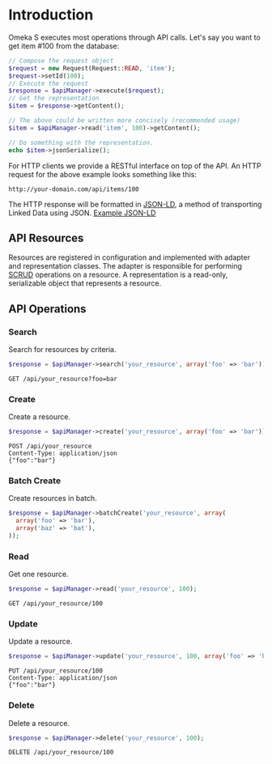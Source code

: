 # Introduction

Omeka S executes most operations through API calls. Let's say you want to get item \#100 from the database:

```php
// Compose the request object
$request = new Request(Request::READ, 'item');
$request->setId(100);
// Execute the request
$response = $apiManager->execute($request);
// Get the representation
$item = $response->getContent();

// The above could be written more concisely (recommended usage)
$item = $apiManager->read('item', 100)->getContent();

// Do something with the representation.
echo $item->jsonSerialize();
```

For HTTP clients we provide a RESTful interface on top of the API. An HTTP request for the above example looks something like this:

```
http://your-domain.com/api/items/100
```

The HTTP response will be formatted in [JSON-LD](http://json-ld.org/), a method of transporting Linked Data using JSON. [Example JSON-LD](../reference/json_ld.md)

## API Resources

Resources are registered in configuration and implemented with adapter and representation classes. The adapter is responsible for performing [SCRUD](http://en.wikipedia.org/wiki/Create,_read,_update_and_delete) operations on a resource. A representation is a read-only, serializable object that represents a resource.

## API Operations

### Search

Search for resources by criteria.

```php
$response = $apiManager->search('your_resource', array('foo' => 'bar'));
```

```
GET /api/your_resource?foo=bar
```

### Create

Create a resource.

```php
$response = $apiManager->create('your_resource', array('foo' => 'bar'));
```

```
POST /api/your_resource
Content-Type: application/json
{"foo":"bar"}
```

### Batch Create

Create resources in batch.

```php
$response = $apiManager->batchCreate('your_resource', array(
  array('foo' => 'bar'),
  array('baz' => 'bat'),
));
```

### Read

Get one resource.

```php
$response = $apiManager->read('your_resource', 100);
```

```
GET /api/your_resource/100
```

### Update

Update a resource.

```php
$response = $apiManager->update('your_resource', 100, array('foo' => 'bar'));
```

```
PUT /api/your_resource/100
Content-Type: application/json
{"foo":"bar"}
```

### Delete

Delete a resource.

```php
$response = $apiManager->delete('your_resource', 100);
```

```
DELETE /api/your_resource/100
```
